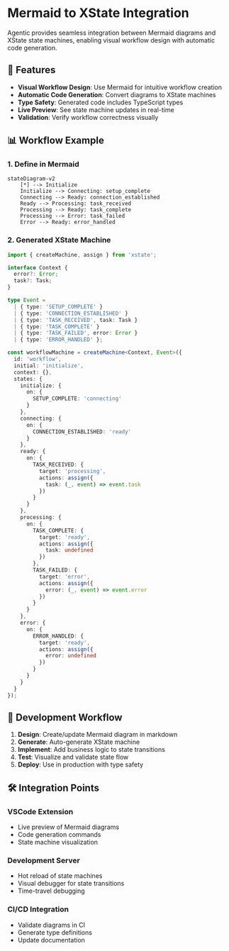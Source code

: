 # Mermaid to XState Integration

Agentic provides seamless integration between Mermaid diagrams and XState state machines, enabling visual workflow design with automatic code generation.

## 🎯 Features

- **Visual Workflow Design**: Use Mermaid for intuitive workflow creation
- **Automatic Code Generation**: Convert diagrams to XState machines
- **Type Safety**: Generated code includes TypeScript types
- **Live Preview**: See state machine updates in real-time
- **Validation**: Verify workflow correctness visually

## 📊 Workflow Example

### 1. Define in Mermaid
```mermaid
stateDiagram-v2
    [*] --> Initialize
    Initialize --> Connecting: setup_complete
    Connecting --> Ready: connection_established
    Ready --> Processing: task_received
    Processing --> Ready: task_complete
    Processing --> Error: task_failed
    Error --> Ready: error_handled
```

### 2. Generated XState Machine
```typescript
import { createMachine, assign } from 'xstate';

interface Context {
  error?: Error;
  task?: Task;
}

type Event = 
  | { type: 'SETUP_COMPLETE' }
  | { type: 'CONNECTION_ESTABLISHED' }
  | { type: 'TASK_RECEIVED', task: Task }
  | { type: 'TASK_COMPLETE' }
  | { type: 'TASK_FAILED', error: Error }
  | { type: 'ERROR_HANDLED' };

const workflowMachine = createMachine<Context, Event>({
  id: 'workflow',
  initial: 'initialize',
  context: {},
  states: {
    initialize: {
      on: {
        SETUP_COMPLETE: 'connecting'
      }
    },
    connecting: {
      on: {
        CONNECTION_ESTABLISHED: 'ready'
      }
    },
    ready: {
      on: {
        TASK_RECEIVED: {
          target: 'processing',
          actions: assign({
            task: (_, event) => event.task
          })
        }
      }
    },
    processing: {
      on: {
        TASK_COMPLETE: {
          target: 'ready',
          actions: assign({
            task: undefined
          })
        },
        TASK_FAILED: {
          target: 'error',
          actions: assign({
            error: (_, event) => event.error
          })
        }
      }
    },
    error: {
      on: {
        ERROR_HANDLED: {
          target: 'ready',
          actions: assign({
            error: undefined
          })
        }
      }
    }
  }
});
```

## 🔄 Development Workflow

1. **Design**: Create/update Mermaid diagram in markdown
2. **Generate**: Auto-generate XState machine
3. **Implement**: Add business logic to state transitions
4. **Test**: Visualize and validate state flow
5. **Deploy**: Use in production with type safety

## 🛠️ Integration Points

### VSCode Extension
- Live preview of Mermaid diagrams
- Code generation commands
- State machine visualization

### Development Server
- Hot reload of state machines
- Visual debugger for state transitions
- Time-travel debugging

### CI/CD Integration
- Validate diagrams in CI
- Generate type definitions
- Update documentation
